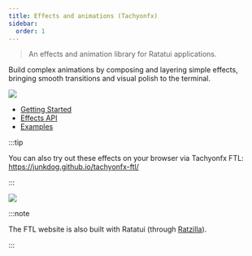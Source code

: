 ```yaml
---
title: Effects and animations (Tachyonfx)
sidebar:
  order: 1
---
```


> An effects and animation library for Ratatui applications.

Build complex animations by composing and layering simple effects, bringing smooth transitions and
visual polish to the terminal.

[![](https://github.com/junkdog/exabind/raw/main/demo/exabind-02.gif)](https://junkdog.github.io/exabind/)

- [Getting Started](https://github.com/junkdog/tachyonfx?tab=readme-ov-file#getting-started)
- [Effects API](https://docs.rs/tachyonfx/latest/tachyonfx/fx/index.html)
- [Examples](https://github.com/junkdog/tachyonfx/tree/development/examples)

:::tip

You can also try out these effects on your browser via Tachyonfx FTL:
<https://junkdog.github.io/tachyonfx-ftl/>

:::

![](https://raw.githubusercontent.com/junkdog/tachyonfx/development/images/tfx-ftl.png)

:::note

The FTL website is also built with Ratatui (through [Ratzilla](/ecosystem/ratzilla)).

:::
